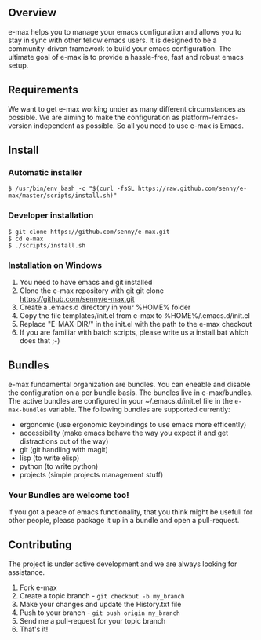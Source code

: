 ## Overview

e-max helps you to manage your emacs configuration and allows you to stay in sync with other fellow emacs users. It is designed to be a community-driven framework to build your emacs configuration. The ultimate goal of e-max is to provide a hassle-free, fast and robust emacs setup.

## Requirements

We want to get e-max working under as many different circumstances as possible. We are aiming to make the configuration as platform-/emacs-version independent as possible. So all you need to use e-max is Emacs.

## Install

### Automatic installer

    $ /usr/bin/env bash -c "$(curl -fsSL https://raw.github.com/senny/e-max/master/scripts/install.sh)"

### Developer installation

    $ git clone https://github.com/senny/e-max.git
    $ cd e-max
    $ ./scripts/install.sh

### Installation on Windows

1. You need to have emacs and git installed
2. Clone the e-max repository with git
    git clone https://github.com/senny/e-max.git
3. Create a .emacs.d directory in your %HOME% folder
4. Copy the file templates/init.el from e-max to %HOME%/.emacs.d/init.el
5. Replace "E-MAX-DIR/" in the init.el with the path to the e-max checkout
6. If you are familiar with batch scripts, please write us a install.bat which does that ;-)

## Bundles

e-max fundamental organization are bundles. You can eneable and disable the configuration on a per bundle basis.
The bundles live in e-max/bundles. The active bundles are configured in your ~/.emacs.d/init.el file in the `e-max-bundles` variable.
The following bundles are supported currently:

* ergonomic (use ergonomic keybindings to use emacs more efficently)
* accessibility (make emacs behave the way you expect it and get distractions out of the way)
* git (git handling with magit)
* lisp (to write elisp)
* python (to write python)
* projects (simple projects management stuff)

### Your Bundles are welcome too!

if you got a peace of emacs functionality, that you think might be usefull for other people, please package it up in a bundle and open a
pull-request.

## Contributing

The project is under active development and we are always looking for assistance.

1. Fork e-max
2. Create a topic branch - `git checkout -b my_branch`
3. Make your changes and update the History.txt file
4. Push to your branch - `git push origin my_branch`
5. Send me a pull-request for your topic branch
6. That's it!
